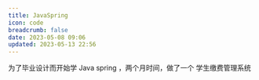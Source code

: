 ```yaml
---
title: JavaSpring
icon: code
breadcrumb: false
date: 2023-05-08 09:06
updated: 2023-05-13 22:56
---
```

为了毕业设计而开始学 Java spring ，两个月时间，做了一个 学生缴费管理系统

<!-- more -->